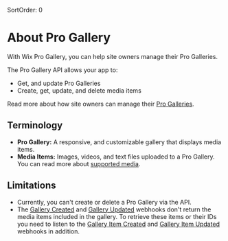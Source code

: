 SortOrder: 0
# About Pro Gallery


With Wix Pro Gallery, you can help site owners manage their Pro Galleries.

The Pro Gallery API allows your app to:

*   Get, and update Pro Galleries
*   Create, get, update, and delete media items

Read more about how site owners can manage their [Pro Galleries](https://support.wix.com/en/article/wix-pro-gallery-about-the-wix-pro-gallery).


## Terminology


+ **Pro Gallery:** A responsive, and customizable gallery that displays media items.
+ **Media Items:** Images, videos, and text files uploaded to a Pro Gallery. You can read more about [supported media](https://support.wix.com/en/article/wix-pro-gallery-adding-media-to-the-gallery).


## Limitations


+ Currently, you can't create or delete a Pro Gallery via the API.
+ The [Gallery Created](https://dev.wix.com/api/rest/site-content/pro-gallery/gallery-created-webhook) and [Gallery Updated](https://dev.wix.com/api/rest/site-content/pro-gallery/gallery-updated-webhook) webhooks don't return the media items included in the gallery. To retrieve these items or their IDs you need to listen to the [Gallery Item Created](https://dev.wix.com/api/rest/site-content/pro-gallery/gallery-item-created-webhook) and [Gallery Item Updated](https://dev.wix.com/api/rest/site-content/pro-gallery/gallery-item-updated-webhook) webhooks in addition.